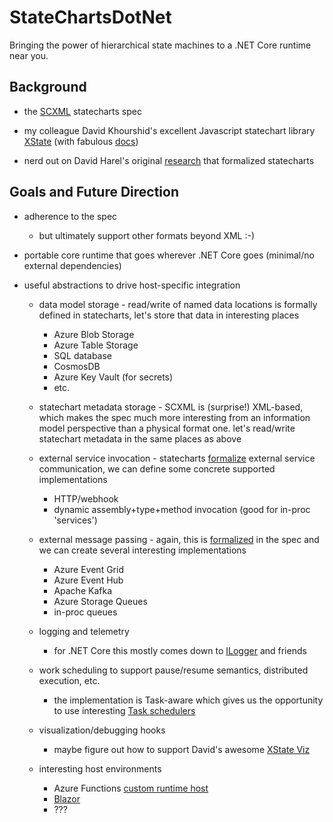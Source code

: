 # StateChartsDotNet

Bringing the power of hierarchical state machines to a .NET Core runtime near you.

## Background

- the [SCXML](https://www.w3.org/TR/scxml/) statecharts spec

- my colleague David Khourshid's excellent Javascript statechart library [XState](https://github.com/davidkpiano/xstate) (with fabulous [docs](https://xstate.js.org/docs/))

- nerd out on David Harel's original [research](https://www.sciencedirect.com/science/article/pii/0167642387900359/pdf) that formalized statecharts


## Goals and Future Direction

- adherence to the spec
	- but ultimately support other formats beyond XML :-)

- portable core runtime that goes wherever .NET Core goes (minimal/no external dependencies)

- useful abstractions to drive host-specific integration

	- data model storage - read/write of named data locations is formally defined in statecharts, let's store that data in interesting places
		- Azure Blob Storage
		- Azure Table Storage
		- SQL database
		- CosmosDB
		- Azure Key Vault (for secrets)
		- etc.

	- statechart metadata storage - SCXML is (surprise!) XML-based, which makes the spec much more interesting from an information model perspective than a physical format one. let's read/write statechart metadata in the same places as above

	- external service invocation - statecharts [formalize](https://www.w3.org/TR/scxml/#invoke) external service communication, we can define some concrete supported implementations
		- HTTP/webhook
		- dynamic assembly+type+method invocation (good for in-proc 'services')

	- external message passing - again, this is [formalized](https://www.w3.org/TR/scxml/#send) in the spec and we can create several interesting implementations
		- Azure Event Grid
		- Azure Event Hub
		- Apache Kafka
		- Azure Storage Queues
		- in-proc queues

	- logging and telemetry
		- for .NET Core this mostly comes down to [ILogger](https://docs.microsoft.com/en-us/aspnet/core/fundamentals/logging/?view=aspnetcore-3.1) and friends

	- work scheduling to support pause/resume semantics, distributed execution, etc.
		- the implementation is Task-aware which gives us the opportunity to use interesting [Task schedulers](https://docs.microsoft.com/en-us/dotnet/api/system.threading.tasks.taskscheduler?view=netcore-3.1)

	- visualization/debugging hooks
		- maybe figure out how to support David's awesome [XState Viz](https://xstate.js.org/viz/)

	- interesting host environments
		- Azure Functions [custom runtime host](https://docs.microsoft.com/en-us/azure/azure-functions/functions-custom-handlers)
		- [Blazor](https://dotnet.microsoft.com/apps/aspnet/web-apps/blazor)
		- ???